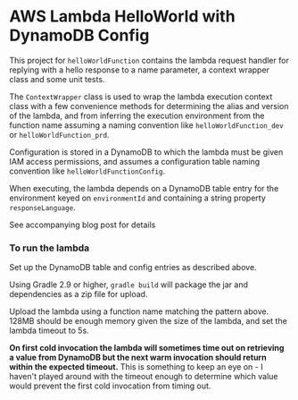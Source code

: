 # AWS Lambda HelloWorld with DynamoDB Config

This project for `helloWorldFunction` contains the lambda request handler for replying with a hello response to a name parameter, a context wrapper class and some unit tests.

The `ContextWrapper` class is used to wrap the lambda execution context class with a few convenience methods for determining the alias and version of the lambda, and from inferring the execution environment from the function name assuming a naming convention like `helloWorldFunction_dev` or `helloWorldFunction_prd`.

Configuration is stored in a DynamoDB to which the lambda must be given IAM access permissions, and assumes a configuration table naming convention like `helloWorldFunctionConfig`.

When executing, the lambda depends on a DynamoDB table entry for the environment keyed on `environmentId` and containing a string property `responseLanguage`.

See accompanying blog post for details <TBC>

### To run the lambda

Set up the DynamoDB table and config entries as described above.

Using Gradle 2.9 or higher, `gradle build` will package the jar and dependencies as a zip file for upload.

Upload the lambda using a function name matching the pattern above. 128MB should be enough memory given the size of the lambda, and set the lambda timeout to 5s. 

**On first cold invocation the lambda will sometimes time out on retrieving a value from DynamoDB but the next warm invocation should return within the expected timeout.** This is something to keep an eye on - I haven't played around with the timeout enough to determine which value would prevent the first cold invocation from timing out.